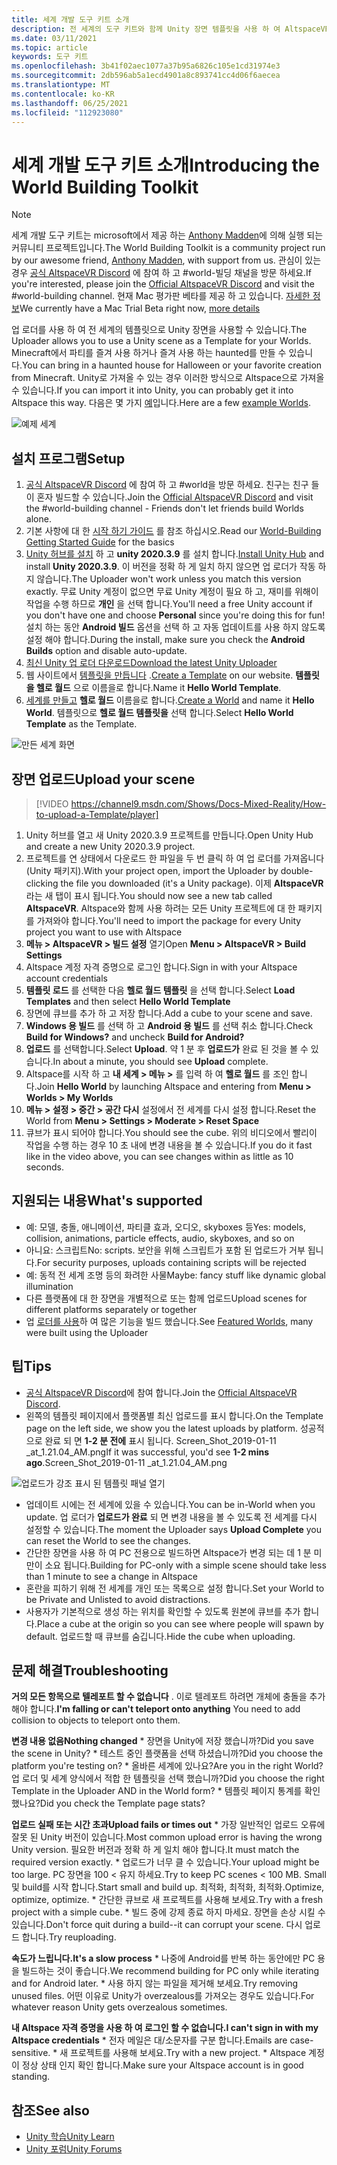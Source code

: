 ```yaml
---
title: 세계 개발 도구 키트 소개
description: 전 세계의 도구 키트와 함께 Unity 장면 템플릿을 사용 하 여 AltspaceVR 환경을 설정 하 고 업로드 하는 방법에 대해 알아봅니다.
ms.date: 03/11/2021
ms.topic: article
keywords: 도구 키트
ms.openlocfilehash: 3b41f02aec1077a37b95a6826c105e1cd31974e3
ms.sourcegitcommit: 2db596ab5a1ecd4901a8c893741cc4d06f6aecea
ms.translationtype: MT
ms.contentlocale: ko-KR
ms.lasthandoff: 06/25/2021
ms.locfileid: "112923080"
---
```

# <a name="introducing-the-world-building-toolkit"></a><span data-ttu-id="184e4-104">세계 개발 도구 키트 소개</span><span class="sxs-lookup"><span data-stu-id="184e4-104">Introducing the World Building Toolkit</span></span>

> [!NOTE]
> <span data-ttu-id="184e4-105">세계 개발 도구 키트는 microsoft에서 제공 하는 [Anthony Madden](https://twitter.com/chigamesstudio)에 의해 실행 되는 커뮤니티 프로젝트입니다.</span><span class="sxs-lookup"><span data-stu-id="184e4-105">The World Building Toolkit is a community project run by our awesome friend, [Anthony Madden](https://twitter.com/chigamesstudio), with support from us.</span></span> <span data-ttu-id="184e4-106">관심이 있는 경우 [공식 AltspaceVR Discord](https://discordapp.com/invite/altspacevr) 에 참여 하 고 #world-빌딩 채널을 방문 하세요.</span><span class="sxs-lookup"><span data-stu-id="184e4-106">If you're interested, please join the [Official AltspaceVR Discord](https://discordapp.com/invite/altspacevr) and visit the #world-building channel.</span></span> <span data-ttu-id="184e4-107">현재 Mac 평가판 베타를 제공 하 고 있습니다. [자세한 정보](https://altvr.com/altspacevr-mac)</span><span class="sxs-lookup"><span data-stu-id="184e4-107">We currently have a Mac Trial Beta right now, [more details](https://altvr.com/altspacevr-mac)</span></span>

<span data-ttu-id="184e4-108">업 로더를 사용 하 여 전 세계의 템플릿으로 Unity 장면을 사용할 수 있습니다.</span><span class="sxs-lookup"><span data-stu-id="184e4-108">The Uploader allows you to use a Unity scene as a Template for your Worlds.</span></span> <span data-ttu-id="184e4-109">Minecraft에서 파티를 즐겨 사용 하거나 즐겨 사용 하는 haunted를 만들 수 있습니다.</span><span class="sxs-lookup"><span data-stu-id="184e4-109">You can bring in a haunted house for Halloween or your favorite creation from Minecraft.</span></span> <span data-ttu-id="184e4-110">Unity로 가져올 수 있는 경우 이러한 방식으로 Altspace으로 가져올 수 있습니다.</span><span class="sxs-lookup"><span data-stu-id="184e4-110">If you can import it into Unity, you can probably get it into Altspace this way.</span></span> <span data-ttu-id="184e4-111">다음은 몇 가지 [예](https://account.altvr.com/worlds/1046572460192825569)입니다.</span><span class="sxs-lookup"><span data-stu-id="184e4-111">Here are a few [example Worlds](https://account.altvr.com/worlds/1046572460192825569).</span></span>

![예제 세계](images/unity-uploader-img-01.png)

## <a name="setup"></a><span data-ttu-id="184e4-113">설치 프로그램</span><span class="sxs-lookup"><span data-stu-id="184e4-113">Setup</span></span>

1. <span data-ttu-id="184e4-114">[공식 AltspaceVR Discord](https://discordapp.com/invite/altspacevr) 에 참여 하 고 #world을 방문 하세요. 친구는 친구 들이 혼자 빌드할 수 있습니다.</span><span class="sxs-lookup"><span data-stu-id="184e4-114">Join the [Official AltspaceVR Discord](https://discordapp.com/invite/altspacevr) and visit the #world-building channel - Friends don't let friends build Worlds alone.</span></span>
2. <span data-ttu-id="184e4-115">기본 사항에 대 한 [시작 하기 가이드](world-building-getting-started.md) 를 참조 하십시오.</span><span class="sxs-lookup"><span data-stu-id="184e4-115">Read our [World-Building Getting Started Guide](world-building-getting-started.md) for the basics</span></span>
3. <span data-ttu-id="184e4-116">[Unity 허브를 설치](https://blogs.unity3d.com/2018/01/24/streamline-your-workflow-introducing-unity-hub-beta) 하 고 **unity 2020.3.9** 를 설치 합니다.</span><span class="sxs-lookup"><span data-stu-id="184e4-116">[Install Unity Hub](https://blogs.unity3d.com/2018/01/24/streamline-your-workflow-introducing-unity-hub-beta) and install **Unity 2020.3.9**.</span></span> <span data-ttu-id="184e4-117">이 버전을 정확 하 게 일치 하지 않으면 업 로더가 작동 하지 않습니다.</span><span class="sxs-lookup"><span data-stu-id="184e4-117">The Uploader won't work unless you match this version exactly.</span></span> <span data-ttu-id="184e4-118">무료 Unity 계정이 없으면 무료 Unity 계정이 필요 하 고, 재미를 위해이 작업을 수행 하므로 **개인** 을 선택 합니다.</span><span class="sxs-lookup"><span data-stu-id="184e4-118">You'll need a free Unity account if you don't have one and choose **Personal** since you're doing this for fun!</span></span> <span data-ttu-id="184e4-119">설치 하는 동안 **Android 빌드** 옵션을 선택 하 고 자동 업데이트를 사용 하지 않도록 설정 해야 합니다.</span><span class="sxs-lookup"><span data-stu-id="184e4-119">During the install, make sure you check the **Android Builds** option and disable auto-update.</span></span>
4. [<span data-ttu-id="184e4-120">최신 Unity 업 로더 다운로드</span><span class="sxs-lookup"><span data-stu-id="184e4-120">Download the latest Unity Uploader</span></span>](upgrading-content-to-the-latest-unity.md#altspacevr-uploader-v090-upgrade-guide)
5. <span data-ttu-id="184e4-121">웹 사이트에서 [템플릿을 만듭니다](https://account.altvr.com/space_templates/new) .</span><span class="sxs-lookup"><span data-stu-id="184e4-121">[Create a Template](https://account.altvr.com/space_templates/new) on our website.</span></span> <span data-ttu-id="184e4-122">**템플릿을 헬로 월드** 으로 이름을로 합니다.</span><span class="sxs-lookup"><span data-stu-id="184e4-122">Name it **Hello World Template**.</span></span>
6. <span data-ttu-id="184e4-123">[세계를 만들고](https://account.altvr.com/worlds/my) **헬로 월드** 이름을로 합니다.</span><span class="sxs-lookup"><span data-stu-id="184e4-123">[Create a World](https://account.altvr.com/worlds/my) and name it **Hello World**.</span></span> <span data-ttu-id="184e4-124">템플릿으로 **헬로 월드 템플릿을** 선택 합니다.</span><span class="sxs-lookup"><span data-stu-id="184e4-124">Select **Hello World Template** as the Template.</span></span>

![만든 세계 화면](images/unity-uploader-img-02.png)

## <a name="upload-your-scene"></a><span data-ttu-id="184e4-126">장면 업로드</span><span class="sxs-lookup"><span data-stu-id="184e4-126">Upload your scene</span></span>

> [!VIDEO https://channel9.msdn.com/Shows/Docs-Mixed-Reality/How-to-upload-a-Template/player]

1. <span data-ttu-id="184e4-127">Unity 허브를 열고 새 Unity 2020.3.9 프로젝트를 만듭니다.</span><span class="sxs-lookup"><span data-stu-id="184e4-127">Open Unity Hub and create a new Unity 2020.3.9 project.</span></span>
2. <span data-ttu-id="184e4-128">프로젝트를 연 상태에서 다운로드 한 파일을 두 번 클릭 하 여 업 로더를 가져옵니다 (Unity 패키지).</span><span class="sxs-lookup"><span data-stu-id="184e4-128">With your project open, import the Uploader by double-clicking the file you downloaded (it's a Unity package).</span></span> <span data-ttu-id="184e4-129">이제 **AltspaceVR** 라는 새 탭이 표시 됩니다.</span><span class="sxs-lookup"><span data-stu-id="184e4-129">You should now see a new tab called **AltspaceVR**.</span></span> <span data-ttu-id="184e4-130">Altspace와 함께 사용 하려는 모든 Unity 프로젝트에 대 한 패키지를 가져와야 합니다.</span><span class="sxs-lookup"><span data-stu-id="184e4-130">You'll need to import the package for every Unity project you want to use with Altspace</span></span>
3. <span data-ttu-id="184e4-131">**메뉴 > AltspaceVR > 빌드 설정** 열기</span><span class="sxs-lookup"><span data-stu-id="184e4-131">Open **Menu > AltspaceVR > Build Settings**</span></span>
4. <span data-ttu-id="184e4-132">Altspace 계정 자격 증명으로 로그인 합니다.</span><span class="sxs-lookup"><span data-stu-id="184e4-132">Sign in with your Altspace account credentials</span></span>
5. <span data-ttu-id="184e4-133">**템플릿 로드** 를 선택한 다음 **헬로 월드 템플릿** 을 선택 합니다.</span><span class="sxs-lookup"><span data-stu-id="184e4-133">Select **Load Templates** and then select **Hello World Template**</span></span>
6. <span data-ttu-id="184e4-134">장면에 큐브를 추가 하 고 저장 합니다.</span><span class="sxs-lookup"><span data-stu-id="184e4-134">Add a cube to your scene and save.</span></span>
7. <span data-ttu-id="184e4-135">**Windows 용 빌드** 를 선택 하 고 **Android 용 빌드** 를 선택 취소 합니다.</span><span class="sxs-lookup"><span data-stu-id="184e4-135">Check **Build for Windows?** and uncheck **Build for Android?**</span></span>
8. <span data-ttu-id="184e4-136">**업로드** 를 선택합니다.</span><span class="sxs-lookup"><span data-stu-id="184e4-136">Select **Upload**.</span></span> <span data-ttu-id="184e4-137">약 1 분 후 **업로드가** 완료 된 것을 볼 수 있습니다.</span><span class="sxs-lookup"><span data-stu-id="184e4-137">In about a minute, you should see **Upload** complete.</span></span>
9. <span data-ttu-id="184e4-138">Altspace를 시작 하 고 **내 세계 > 메뉴 >** 를 입력 하 여 **헬로 월드** 를 조인 합니다.</span><span class="sxs-lookup"><span data-stu-id="184e4-138">Join **Hello World** by launching Altspace and entering from **Menu > Worlds > My Worlds**</span></span>
10. <span data-ttu-id="184e4-139">**메뉴 > 설정 > 중간 > 공간 다시** 설정에서 전 세계를 다시 설정 합니다.</span><span class="sxs-lookup"><span data-stu-id="184e4-139">Reset the World from **Menu > Settings > Moderate > Reset Space**</span></span>
11. <span data-ttu-id="184e4-140">큐브가 표시 되어야 합니다.</span><span class="sxs-lookup"><span data-stu-id="184e4-140">You should see the cube.</span></span> <span data-ttu-id="184e4-141">위의 비디오에서 빨리이 작업을 수행 하는 경우 10 초 내에 변경 내용을 볼 수 있습니다.</span><span class="sxs-lookup"><span data-stu-id="184e4-141">If you do it fast like in the video above, you can see changes within as little as 10 seconds.</span></span>

## <a name="whats-supported"></a><span data-ttu-id="184e4-142">지원되는 내용</span><span class="sxs-lookup"><span data-stu-id="184e4-142">What's supported</span></span>

* <span data-ttu-id="184e4-143">예: 모델, 충돌, 애니메이션, 파티클 효과, 오디오, skyboxes 등</span><span class="sxs-lookup"><span data-stu-id="184e4-143">Yes: models, collision, animations, particle effects, audio, skyboxes, and so on</span></span>
* <span data-ttu-id="184e4-144">아니요: 스크립트</span><span class="sxs-lookup"><span data-stu-id="184e4-144">No: scripts.</span></span> <span data-ttu-id="184e4-145">보안을 위해 스크립트가 포함 된 업로드가 거부 됩니다.</span><span class="sxs-lookup"><span data-stu-id="184e4-145">For security purposes, uploads containing scripts will be rejected</span></span>
* <span data-ttu-id="184e4-146">예: 동적 전 세계 조명 등의 화려한 사물</span><span class="sxs-lookup"><span data-stu-id="184e4-146">Maybe: fancy stuff like dynamic global illumination</span></span>
* <span data-ttu-id="184e4-147">다른 플랫폼에 대 한 장면을 개별적으로 또는 함께 업로드</span><span class="sxs-lookup"><span data-stu-id="184e4-147">Upload scenes for different platforms separately or together</span></span>
* <span data-ttu-id="184e4-148">업 [로더를 사용](https://account.altvr.com/worlds/featured)하 여 많은 기능을 빌드 했습니다.</span><span class="sxs-lookup"><span data-stu-id="184e4-148">See [Featured Worlds](https://account.altvr.com/worlds/featured), many were built using the Uploader</span></span>

## <a name="tips"></a><span data-ttu-id="184e4-149">팁</span><span class="sxs-lookup"><span data-stu-id="184e4-149">Tips</span></span>

* <span data-ttu-id="184e4-150">[공식 AltspaceVR Discord](https://discordapp.com/invite/altspacevr)에 참여 합니다.</span><span class="sxs-lookup"><span data-stu-id="184e4-150">Join the [Official AltspaceVR Discord](https://discordapp.com/invite/altspacevr).</span></span>
* <span data-ttu-id="184e4-151">왼쪽의 템플릿 페이지에서 플랫폼별 최신 업로드를 표시 합니다.</span><span class="sxs-lookup"><span data-stu-id="184e4-151">On the Template page on the left side, we show you the latest uploads by platform.</span></span> <span data-ttu-id="184e4-152">성공적으로 완료 되 면 **1-2 분 전에** 표시 됩니다. Screen_Shot_2019-01-11 _at_1.21.04_AM.png</span><span class="sxs-lookup"><span data-stu-id="184e4-152">If it was successful, you'd see **1-2 mins ago**.Screen_Shot_2019-01-11 _at_1.21.04_AM.png</span></span>

![업로드가 강조 표시 된 템플릿 패널 열기](images/unity-uploader-img-03.png)

* <span data-ttu-id="184e4-154">업데이트 시에는 전 세계에 있을 수 있습니다.</span><span class="sxs-lookup"><span data-stu-id="184e4-154">You can be in-World when you update.</span></span> <span data-ttu-id="184e4-155">업 로더가 **업로드가 완료** 되 면 변경 내용을 볼 수 있도록 전 세계를 다시 설정할 수 있습니다.</span><span class="sxs-lookup"><span data-stu-id="184e4-155">The moment the Uploader says **Upload Complete** you can reset the World to see the changes.</span></span>
* <span data-ttu-id="184e4-156">간단한 장면을 사용 하 여 PC 전용으로 빌드하면 Altspace가 변경 되는 데 1 분 미만이 소요 됩니다.</span><span class="sxs-lookup"><span data-stu-id="184e4-156">Building for PC-only with a simple scene should take less than 1 minute to see a change in Altspace</span></span>
* <span data-ttu-id="184e4-157">혼란을 피하기 위해 전 세계를 개인 또는 목록으로 설정 합니다.</span><span class="sxs-lookup"><span data-stu-id="184e4-157">Set your World to be Private and Unlisted to avoid distractions.</span></span>
* <span data-ttu-id="184e4-158">사용자가 기본적으로 생성 하는 위치를 확인할 수 있도록 원본에 큐브를 추가 합니다.</span><span class="sxs-lookup"><span data-stu-id="184e4-158">Place a cube at the origin so you can see where people will spawn by default.</span></span> <span data-ttu-id="184e4-159">업로드할 때 큐브를 숨깁니다.</span><span class="sxs-lookup"><span data-stu-id="184e4-159">Hide the cube when uploading.</span></span>

## <a name="troubleshooting"></a><span data-ttu-id="184e4-160">문제 해결</span><span class="sxs-lookup"><span data-stu-id="184e4-160">Troubleshooting</span></span>

<span data-ttu-id="184e4-161">**거의 모든 항목으로 텔레포트 할 수 없습니다** . 이로 텔레포트 하려면 개체에 충돌을 추가 해야 합니다.</span><span class="sxs-lookup"><span data-stu-id="184e4-161">**I'm falling or can't teleport onto anything** You need to add collision to objects to teleport onto them.</span></span>

<span data-ttu-id="184e4-162">**변경 내용 없음**</span><span class="sxs-lookup"><span data-stu-id="184e4-162">**Nothing changed**</span></span>
    * <span data-ttu-id="184e4-163">장면을 Unity에 저장 했습니까?</span><span class="sxs-lookup"><span data-stu-id="184e4-163">Did you save the scene in Unity?</span></span>
    * <span data-ttu-id="184e4-164">테스트 중인 플랫폼을 선택 하셨습니까?</span><span class="sxs-lookup"><span data-stu-id="184e4-164">Did you choose the platform you're testing on?</span></span>
    * <span data-ttu-id="184e4-165">올바른 세계에 있나요?</span><span class="sxs-lookup"><span data-stu-id="184e4-165">Are you in the right World?</span></span> <span data-ttu-id="184e4-166">업 로더 및 세계 양식에서 적합 한 템플릿을 선택 했습니까?</span><span class="sxs-lookup"><span data-stu-id="184e4-166">Did you choose the right Template in the Uploader AND in the World form?</span></span>
    * <span data-ttu-id="184e4-167">템플릿 페이지 통계를 확인 했나요?</span><span class="sxs-lookup"><span data-stu-id="184e4-167">Did you check the Template page stats?</span></span>

<span data-ttu-id="184e4-168">**업로드 실패 또는 시간 초과**</span><span class="sxs-lookup"><span data-stu-id="184e4-168">**Upload fails or times out**</span></span>
    * <span data-ttu-id="184e4-169">가장 일반적인 업로드 오류에 잘못 된 Unity 버전이 있습니다.</span><span class="sxs-lookup"><span data-stu-id="184e4-169">Most common upload error is having the wrong Unity version.</span></span> <span data-ttu-id="184e4-170">필요한 버전과 정확 하 게 일치 해야 합니다.</span><span class="sxs-lookup"><span data-stu-id="184e4-170">It must match the required version exactly.</span></span>
    * <span data-ttu-id="184e4-171">업로드가 너무 클 수 있습니다.</span><span class="sxs-lookup"><span data-stu-id="184e4-171">Your upload might be too large.</span></span> <span data-ttu-id="184e4-172">PC 장면을 100 < 유지 하세요.</span><span class="sxs-lookup"><span data-stu-id="184e4-172">Try to keep PC scenes < 100 MB.</span></span> <span data-ttu-id="184e4-173">Small 및 build를 시작 합니다.</span><span class="sxs-lookup"><span data-stu-id="184e4-173">Start small and build up.</span></span> <span data-ttu-id="184e4-174">최적화, 최적화, 최적화.</span><span class="sxs-lookup"><span data-stu-id="184e4-174">Optimize, optimize, optimize.</span></span>
    * <span data-ttu-id="184e4-175">간단한 큐브로 새 프로젝트를 사용해 보세요.</span><span class="sxs-lookup"><span data-stu-id="184e4-175">Try with a fresh project with a simple cube.</span></span>
    * <span data-ttu-id="184e4-176">빌드 중에 강제 종료 하지 마세요. 장면을 손상 시킬 수 있습니다.</span><span class="sxs-lookup"><span data-stu-id="184e4-176">Don't force quit during a build--it can corrupt your scene.</span></span> <span data-ttu-id="184e4-177">다시 업로드 합니다.</span><span class="sxs-lookup"><span data-stu-id="184e4-177">Try reuploading.</span></span>

<span data-ttu-id="184e4-178">**속도가 느립니다.**</span><span class="sxs-lookup"><span data-stu-id="184e4-178">**It's a slow process**</span></span>
    * <span data-ttu-id="184e4-179">나중에 Android를 반복 하는 동안에만 PC 용을 빌드하는 것이 좋습니다.</span><span class="sxs-lookup"><span data-stu-id="184e4-179">We recommend building for PC only while iterating and for Android later.</span></span>
    * <span data-ttu-id="184e4-180">사용 하지 않는 파일을 제거해 보세요.</span><span class="sxs-lookup"><span data-stu-id="184e4-180">Try removing unused files.</span></span> <span data-ttu-id="184e4-181">어떤 이유로 Unity가 overzealous를 가져오는 경우도 있습니다.</span><span class="sxs-lookup"><span data-stu-id="184e4-181">For whatever reason Unity gets overzealous sometimes.</span></span>

<span data-ttu-id="184e4-182">**내 Altspace 자격 증명을 사용 하 여 로그인 할 수 없습니다.**</span><span class="sxs-lookup"><span data-stu-id="184e4-182">**I can't sign in with my Altspace credentials**</span></span>
    * <span data-ttu-id="184e4-183">전자 메일은 대/소문자를 구분 합니다.</span><span class="sxs-lookup"><span data-stu-id="184e4-183">Emails are case-sensitive.</span></span>
    * <span data-ttu-id="184e4-184">새 프로젝트를 사용해 보세요.</span><span class="sxs-lookup"><span data-stu-id="184e4-184">Try with a new project.</span></span>
    * <span data-ttu-id="184e4-185">Altspace 계정이 정상 상태 인지 확인 합니다.</span><span class="sxs-lookup"><span data-stu-id="184e4-185">Make sure your Altspace account is in good standing.</span></span>

## <a name="see-also"></a><span data-ttu-id="184e4-186">참조</span><span class="sxs-lookup"><span data-stu-id="184e4-186">See also</span></span>

* [<span data-ttu-id="184e4-187">Unity 학습</span><span class="sxs-lookup"><span data-stu-id="184e4-187">Unity Learn</span></span>](https://unity3d.com/learn)
* [<span data-ttu-id="184e4-188">Unity 포럼</span><span class="sxs-lookup"><span data-stu-id="184e4-188">Unity Forums</span></span>](https://forum.unity.com)
